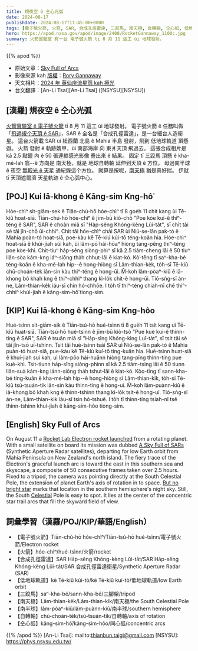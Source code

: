 ```yaml
---
title: 規夜空 ê 仝心光弧
date: 2024-08-17
publishdate: 2024-08-17T11:45:00+0800
tags: [電子號火箭, 火箭, SAR, 合成孔徑雷達, 三跤馬, 南天極, 自轉軸, 仝心弧, 低地球軌道, 南半球]
hero: https://apod.nasa.gov/apod/image/2408/RocketGannaway_1100c.jpg
summary: 火箭實驗室 有一台 電子號火箭 tī 8 月 11 這工 ùi 地球發射。
---
```


{{% apod %}}

- 原始文章：[Sky Full of Arcs](https://apod.nasa.gov/apod/ap240817.html)
- 影像來源 kah [版權][copyright]：[Rory Gannaway](https://www.instagram.com/rorygannaway/)
- 天文相片：[2024 年 英仙座流星雨 kah 極光](https://www.facebook.com/media/set/?set=a.488496753878907&type=3)
- 台文翻譯：[An-Li Tsai][An-Li Tsai] ([NSYSU][NSYSU])

## [漢羅] 規夜空 ê 仝心光弧
[火箭實驗室 ê 電子號火箭][Rocket Lab Electron rocket launched] tī 8 月 11 這工 ùi 地球發射。
電子號火箭 ê 任務叫做「[飛過規个天頂 ê SAR][A Sky Full of SARs]」，SAR ê 全名是「合成孔徑雷達」，是一台細台人造衛星。
這台火箭載 SAR ùi 紐西蘭 北島 ê Mahia 半島 發射，飛到 低地球軌道 頂懸遐。
火箭 發射 ê 軌跡媠甲，ùi 南部海岸 向 東爿天頂 飛過去。
這張合成相片是 kā 2.5 點鐘 內 ê 50 張連紲感光影像 疊出來 ê 結果。
固定 tī 三跤馬 頂懸 ê kha-mé-lah 翕--ê 方向是 南天極，就是 地球自轉軸 延伸到天頂 ê 方位。
毋過南半球 ê 夜空 [無較光 ê 天星][But no bright star] 通紀錄這个方位。
就算是按呢，[南天極][Celestial] 猶是真好揣。
伊就 tī 天頂遮爾濟 天星軌跡 ê 仝心弧中心。

## [POJ] Kui Iā-khong ê Kāng-sim Kng-hô͘
Hóe-chìⁿ si̍t-giām-sek ê Tiān-chú-hō hóe-chìⁿ tī 8 goe̍h 11 chit kang ùi Tē-kiû hoat-siā.
Tiān-chú-hō hóe-chìⁿ ê jīm-bū kiò-chò "Poe kòe kui-ê thiⁿ-téng ê SAR", SAR ê choân miâ sī "Ha̍p-sêng Khóng-kèng Lûi-ta̍t", sī chi̍t tâi sè tâi jîn-chō ūi-chhiⁿ.
Chit tâi hóe-chìⁿ chài SAR ùi Niú-se-lân pak-tó ê Mahia poàn-tó hoat-siā, poe-kàu kē Tē-kiú kúi-tō téng-koân hia.
Hóe-chìⁿ hoat-siā ê khúi-jiah súi kah, ùi lâm-pō͘ hái-hōaⁿ hiòng tang-pêng thiⁿ-téng poe kòe-khì.
Chit-tiuⁿ ha̍p-sêng siòng-phìⁿ sī kā 2.5 tiám-cheng lāi ê 50 tiuⁿ liân-sòa kám-kng iáⁿ-siōng tha̍h chhut-lâi ê kiat-kó.
Kò͘-tēng tī saⁿ-kha-bé téng-koân ê kha-mé-lah hip--ê hong-hiòng sī Lâm-thian-ke̍k, to̍h-sī Tē-kiû chū-choán-te̍k iân-sin kàu thiⁿ-téng ê hong-ūi.
M̄-koh lâm-pòaⁿ-kiû ê iā-khong bô khah kng ê thiⁿ-chhiⁿ thang kì-lo̍k chit-ê hong-ūi.
Tiō-sǹg-sī án-ne, Lâm-thian-ke̍k iáu-sī chin hó-chhōe.
I to̍h tī thiⁿ-téng chiah-nī chē thiⁿ-chhiⁿ khúi-jiah ê kāng-sim-hô͘ tiong-sim.

## [KIP] Kui Iā-khong ê Kāng-sim Kng-hôo
Hué-tsìnn si̍t-giām-sik ê Tiān-tsú-hō hué-tsìnn tī 8 gue̍h 11 tsit kang uì Tē-kiû huat-siā.
Tiān-tsú-hō hué-tsìnn ê jīm-bū kiò-tsò "Pue kuè kui-ê thinn-tíng ê SAR", SAR ê tsuân miâ sī "Ha̍p-sîng Khóng-kìng Luî-ta̍t", sī tsi̍t tâi sè tâi jîn-tsō uī-tshinn.
Tsit tâi hué-tsìnn tsài SAR uì Niú-se-lân pak-tó ê Mahia puàn-tó huat-siā, pue-kàu kē Tē-kiú kuí-tō tíng-kuân hia.
Hué-tsìnn huat-siā ê khuí-jiah suí kah, uì lâm-pōo hái-huānn hiòng tang-pîng thinn-tíng pue kuè-khì.
Tsit-tiunn ha̍p-sîng siòng-phìnn sī kā 2.5 tiám-tsing lāi ê 50 tiunn liân-suà kám-kng iánn-siōng tha̍h tshut-lâi ê kiat-kó.
Kòo-tīng tī sann-kha-bé tíng-kuân ê kha-mé-lah hip--ê hong-hiòng sī Lâm-thian-ki̍k, to̍h-sī Tē-kiû tsū-tsuán-ti̍k iân-sin kàu thinn-tíng ê hong-uī.
M̄-koh lâm-puànn-kiû ê iā-khong bô khah kng ê thinn-tshinn thang kì-lo̍k tsit-ê hong-uī.
Tiō-sǹg-sī án-ne, Lâm-thian-ki̍k iáu-sī tsin hó-tshuē.
I to̍h tī thinn-tíng tsiah-nī tsē thinn-tshinn khuí-jiah ê kāng-sim-hôo tiong-sim.

## [English] Sky Full of Arcs
On August 11 a [Rocket Lab Electron rocket launched][Rocket Lab Electron rocket launched] from a rotating planet.
With a small satellite on board its mission was dubbed [A Sky Full of SARs][A Sky Full of SARs] (Synthetic Aperture Radar satellites), departing for low Earth orbit from Mahia Peninsula on New Zealand's north island.
The fiery trace of the Electron's graceful launch arc is toward the east in this southern sea and skyscape, a composite of 50 consecutive frames taken over 2.5 hours.
Fixed to a tripod, the camera was pointing directly at the South Celestial Pole, the extension of planet Earth's axis of rotation in to space.
[But no bright star][But no bright star] marks that location in the southern hemisphere's night sky.
Still, the South [Celestial][Celestial] Pole is easy to spot.
It lies at the center of the concentric star trail arcs that fill the skyward field of view.

## 詞彙學習（漢羅/POJ/KIP/華語/English）
- 【電子號火箭】Tiān-chú-hō hóe-chìⁿ/Tiān-tsú-hō hué-tsìnn/電子號火箭/Electron rocket
- 【火箭】hóe-chìⁿ/hué-tsìnn/火箭/rocket
- 【合成孔徑雷達】SAR Ha̍p-sêng Khóng-kèng Lûi-ta̍t/SAR Ha̍p-sêng Khóng-kèng Lûi-ta̍t/SAR 合成孔徑雷達衛星/Synthetic Aperture Radar (SAR)
- 【低地球軌道】kē Tē-kiû kúi-tō/kē Tē-kiû kuí-tō/低地球軌道/low Earth orbit
- 【三跤馬】saⁿ-kha-bé/sann-kha-bé/三腳架/tripod
- 【南天極】Lâm-thian-ke̍k/Lâm-thian-ki̍k/南天極/the South Celestial Pole
- 【南半球】lâm-pòaⁿ-kiû/lâm-puànn-kiû/南半球/southern hemisphere
- 【自轉軸】chū-choán-te̍k/tsū-tsuán-ti̍k/自轉軸/axis of rotation
- 【仝心弧】kāng-sim-hô͘/kāng-sim-hôo/同心弧/concentric arcs

{{% /apod %}}
[An-Li Tsai]: mailto:thianbun.taigi@gmail.com
[NSYSU]: https://phys.nsysu.edu.tw/

[copyright]: https://apod.nasa.gov/apod/fap/lib/about_apod.html#srapply
[License3]: https://creativecommons.org/licenses/by/3.0/
[License2]:https://creativecommons.org/licenses/by-nc-nd/2.0/

[Rocket Lab Electron rocket launched]:https://en.wikipedia.org/wiki/List_of_Electron_rocket_launches
[A Sky Full of SARs]:https://www.rocketlabusa.com/missions/missions-launched/a-sky-full-of-sars/
[But no bright star]:https://apod.nasa.gov/apod/ap191130.html
[Celestial]:https://science.nasa.gov/learn/basics-of-space-flight/chapter2-2/
